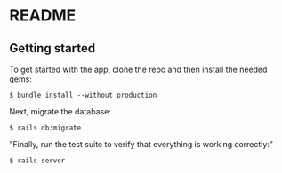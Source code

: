 # README


## Getting started

To get started with the app, clone the repo and then install the needed gems:

```
$ bundle install --without production
```

Next, migrate the database:

```
$ rails db:migrate
```

"Finally, run the test suite to verify that everything is working correctly:”


```
$ rails server
```


